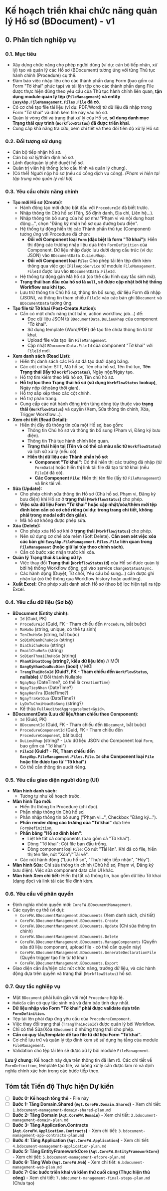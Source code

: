 # Kế hoạch triển khai chức năng quản lý Hồ sơ (BDocument) - v1

## 0. Phân tích nghiệp vụ

### 0.1. Mục tiêu
- Xây dựng chức năng cho phép người dùng (ví dụ: cán bộ tiếp nhận, xử lý) tạo và quản lý các Hồ sơ (BDocument) tương ứng với từng Thủ tục hành chính (Procedure) cụ thể.
- Đảm bảo việc nhập liệu cho các thành phần dạng Form (bao gồm cả Form "Tờ khai" phức tạp) và tải lên tệp cho các thành phần dạng File được thực hiện đúng theo yêu cầu của Thủ tục hành chính liên quan, **tận dụng module quản lý tệp (`FileManagement`) và entity `EasyAbp.FileManagement.Files.File` đã có**.
- Có cơ chế tạo file tài liệu (ví dụ: PDF/Word) từ dữ liệu đã nhập trong Form "Tờ khai" và đính kèm file này vào hồ sơ.
- Quản lý vòng đời và trạng thái xử lý của Hồ sơ, **sử dụng danh mục Trạng thái quy trình (`WorkflowStatus`) đã được triển khai**.
- Cung cấp khả năng tra cứu, xem chi tiết và theo dõi tiến độ xử lý Hồ sơ.

### 0.2. Đối tượng sử dụng
- Cán bộ tiếp nhận hồ sơ.
- Cán bộ xử lý/thẩm định hồ sơ.
- Lãnh đạo/quản lý phê duyệt hồ sơ.
- Quản trị viên hệ thống (cho cấu hình và quản lý chung).
- (Có thể) Người nộp hồ sơ (nếu có cổng dịch vụ công). *(Phạm vi hiện tại tập trung vào quản lý nội bộ)*

### 0.3. Yêu cầu chức năng chính
- **Tạo mới Hồ sơ (Create):**
    - Hành động tạo mới được bắt đầu với `ProcedureId` đã biết trước.
    - Nhập thông tin Chủ hồ sơ (Tên, Số định danh, Địa chỉ, Liên hệ...).
    - Nhập thông tin bổ sung của hồ sơ như "Phạm vi và nội dung hoạt động...", chọn "Đăng ký nhận hồ sơ qua đường bưu điện".
    - Hệ thống tự động hiển thị các Thành phần thủ tục (Component) tương ứng với Procedure đã chọn:
        - **Đối với Component loại `Form` (đặc biệt là form "Tờ khai"):** Hiển thị động các trường nhập liệu dựa trên `FormDefinition` của Component. Dữ liệu nhập được lưu dưới dạng cấu trúc (ví dụ: JSON) vào `BDocumentData.DuLieuNhap`.
        - **Đối với Component loại `File`:** Cho phép tải lên tệp đính kèm thông qua việc gọi `IFileAppService` từ module `FileManagement`. `FileId` được lưu vào `BDocumentData.FileId`.
    - Hệ thống tự động gán Mã hồ sơ (có thể cấu hình quy tắc sinh mã).
    - **Trạng thái ban đầu của hồ sơ là `null`, sẽ được cập nhật bởi hệ thống Workflow sau khi tạo.**
    - Lưu trữ thông tin Chủ hồ sơ, thông tin bổ sung, dữ liệu Form đã nhập (JSON), và thông tin tham chiếu `FileId` vào các bản ghi `BDocument` và `BDocumentData` tương ứng.
- **Tạo file từ Tờ khai (Post-Create Action):**
    - Cần có một chức năng (nút bấm, action workflow, job...) để:
        - Đọc dữ liệu JSON từ `BDocumentData.DuLieuNhap` của component "Tờ khai".
        - Sử dụng template (Word/PDF) để tạo file chứa thông tin từ tờ khai.
        - Upload file vừa tạo lên `FileManagement`.
        - Cập nhật `BDocumentData.FileId` của component "Tờ khai" với `FileId` mới.
- **Xem danh sách (Read List):**
    - Hiển thị danh sách các Hồ sơ đã tạo dưới dạng bảng.
    - Các cột cơ bản: STT, Mã hồ sơ, Tên chủ hồ sơ, Tên thủ tục, **Tên Trạng thái (lấy từ `WorkflowStatus`)**, Ngày nộp/Ngày tạo.
    - Hỗ trợ tìm kiếm theo Mã hồ sơ, Tên chủ hồ sơ.
    - **Hỗ trợ lọc theo Trạng thái hồ sơ (sử dụng `WorkflowStatus` lookup)**, Ngày nộp (khoảng thời gian).
    - Hỗ trợ sắp xếp theo các cột chính.
    - Hỗ trợ phân trang.
    - Cung cấp các nút hành động trên từng dòng tùy thuộc vào **trạng thái (`WorkflowStatus`)** và quyền (Xem, Sửa thông tin chính, Xóa, Trigger Workflow...).
- **Xem chi tiết (Read Detail):**
    - Hiển thị đầy đủ thông tin của một Hồ sơ, bao gồm:
        - Thông tin Chủ hồ sơ và thông tin bổ sung (Phạm vi, Đăng ký bưu điện).
        - Thông tin Thủ tục hành chính liên quan.
        - **Trạng thái hiện tại (Tên và có thể cả màu sắc từ `WorkflowStatus`)** và lịch sử xử lý (nếu có).
        - **Hiển thị dữ liệu các Thành phần hồ sơ:**
            - **Component "Tờ khai":** Có thể hiển thị các trường đã nhập (từ `FormData`) hoặc hiển thị link tải file đã tạo từ tờ khai (nếu `FileId` đã có).
            - **Các Component `File`:** Hiển thị tên file (lấy từ `FileManagement`) và link tải về.
- **Sửa (Update):**
    - Cho phép chỉnh sửa thông tin Hồ sơ (Chủ hồ sơ, Phạm vi, Đăng ký bưu điện) khi Hồ sơ ở **trạng thái (`WorkflowStatus`)** cho phép.
    - **Việc sửa dữ liệu Form "Tờ khai" hoặc cập nhật/xóa/thêm mới tệp đính kèm cần có cơ chế riêng (ví dụ: trong trang chi tiết, không phải trong modal edit đơn giản).**
    - Mã hồ sơ không được phép sửa.
- **Xóa (Delete):**
    - Cho phép xóa Hồ sơ khi ở **trạng thái (`WorkflowStatus`)** cho phép.
    - Nên sử dụng cơ chế xóa mềm (Soft Delete). **Cần xem xét việc xóa các bản ghi `EasyAbp.FileManagement.Files.File` liên quan trong `FileManagement` (hoặc giữ lại tùy theo chính sách).**
    - Cần có bước xác nhận trước khi xóa.
- **Quản lý Trạng thái & Luồng xử lý:**
    - Việc thay đổi **Trạng thái (`WorkflowStatusId`)** của Hồ sơ được quản lý bởi hệ thống Workflow động, gọi vào service `ChangeStatusAsync`.
    - Các hành động (Duyệt, Từ chối, Yêu cầu bổ sung...) cần được ghi nhận lại (có thể thông qua Workflow history hoặc auditing).
- **Xuất Excel:** Cho phép xuất danh sách Hồ sơ (theo bộ lọc hiện tại) ra tệp Excel.

### 0.4. Yêu cầu dữ liệu (Sơ bộ)
- **BDocument (Entity chính):**
    - `Id` (Guid, PK)
    - `ProcedureId` (Guid, FK - Tham chiếu đến `Procedure`, bắt buộc)
    - `MaHoSo` (string, unique, có thể tự sinh)
    - `TenChuHoSo` (string, bắt buộc)
    - `SoDinhDanhChuHoSo` (string)
    - `DiaChiChuHoSo` (string)
    - `EmailChuHoSo` (string)
    - `SoDienThoaiChuHoSo` (string)
    - **`PhamViHoatDong` (string?, kiểu dữ liệu lớn)** // MỚI
    - **`DangKyNhanQuaBuuDien` (bool)** // MỚI
    - **`TrangThaiHoSoId` (Guid?, FK - Tham chiếu đến `WorkflowStatus`, nullable)** // Đổi thành Nullable
    - `NgayNop` (DateTime?, có thể là `CreationTime`)
    - `NgayTiepNhan` (DateTime?)
    - `NgayHenTra` (DateTime?)
    - `NgayTraKetQua` (DateTime?)
    - `LyDoTuChoiHoacBoSung` (string?)
    - Kế thừa `FullAuditedAggregateRoot<Guid>`.
- **BDocumentData (Lưu dữ liệu/tham chiếu theo Component):**
    - `Id` (Guid, PK)
    - `BDocumentId` (Guid, FK - Tham chiếu đến `BDocument`, bắt buộc)
    - `ProcedureComponentId` (Guid, FK - Tham chiếu đến `ProcedureComponent`, bắt buộc)
    - `DuLieuNhap` (string? - Lưu dữ liệu JSON cho Component loại `Form`, bao gồm cả "Tờ khai")
    - **`FileId` (Guid? - FK, Tham chiếu đến `EasyAbp.FileManagement.Files.File.Id` cho Component loại `File` hoặc file được tạo từ "Tờ khai")**
    - Có thể cần thông tin audit riêng.

### 0.5. Yêu cầu giao diện người dùng (UI)
- **Màn hình danh sách:**
    - Tương tự như kế hoạch trước.
- **Màn hình Tạo mới:**
    - Hiển thị thông tin Procedure (chỉ đọc).
    - Phần nhập thông tin Chủ hồ sơ.
    - Phần nhập thông tin bổ sung ("Phạm vi...", Checkbox "Đăng ký...").
    - **Phần render động các trường của "Tờ khai"** dựa trên `FormDefinition`.
    - **Phần bảng "Hồ sơ đính kèm":**
        - Liệt kê tất cả components (bao gồm cả "Tờ khai").
        - Dòng "Tờ khai": Cột file ban đầu trống.
        - Dòng component loại `File`: Có nút "Tải lên". Khi đã có file, hiển thị tên file, nút "Xóa"/"Tải về".
    - Các nút hành động ("Lưu hồ sơ", "Thực hiện tiếp nhận", "Hủy").
- **Màn hình Sửa:** Chỉ sửa thông tin chính (Chủ hồ sơ, Phạm vi, Đăng ký bưu điện). Việc sửa component data cần UI khác.
- **Màn hình Xem chi tiết:** Hiển thị tất cả thông tin, bao gồm dữ liệu Tờ khai (dạng đọc) và link tải các file đính kèm.

### 0.6. Yêu cầu về phân quyền
- Định nghĩa nhóm quyền mới: `CoreFW.BDocumentManagement`.
- Các quyền cụ thể (ví dụ):
    - `CoreFW.BDocumentManagement.BDocuments` (Xem danh sách, chi tiết)
    - `CoreFW.BDocumentManagement.BDocuments.Create`
    - `CoreFW.BDocumentManagement.BDocuments.Update` (Chỉ sửa thông tin chính)
    - `CoreFW.BDocumentManagement.BDocuments.Delete`
    - `CoreFW.BDocumentManagement.BDocuments.ManageComponents` (Quyền sửa dữ liệu component, upload file - có thể cần quyền này)
    - `CoreFW.BDocumentManagement.BDocuments.GenerateDeclarationFile` (Quyền trigger tạo file từ tờ khai)
    - `CoreFW.BDocumentManagement.BDocuments.Export`
- Giao diện cần ẩn/hiện các nút chức năng, trường dữ liệu, và các hành động dựa trên quyền và trạng thái (`WorkflowStatus`) hồ sơ.

### 0.7. Quy tắc nghiệp vụ
- Một `BDocument` phải luôn gắn với một `Procedure` hợp lệ.
- `MaHoSo` cần có quy tắc sinh mã và đảm bảo tính duy nhất.
- **Dữ liệu nhập vào Form "Tờ khai" phải được validate dựa trên `FormDefinition`.**
- Tệp tải lên phải đáp ứng yêu cầu của `ProcedureComponent`.
- Việc thay đổi trạng thái (`TrangThaiHoSoId`) được quản lý bởi Workflow.
- Chỉ có thể Sửa/Xóa `BDocument` ở những trạng thái cho phép.
- **Cần có quy tắc/template để tạo file từ dữ liệu Form "Tờ khai".**
- Cơ chế lưu trữ và quản lý tệp đính kèm sẽ sử dụng hạ tầng của module `FileManagement`.
- Validation cho tệp tải lên sẽ được xử lý bởi module `FileManagement`.

**Lưu ý chung:** Kế hoạch này dựa trên thông tin đã làm rõ. Các chi tiết về `FormDefinition`, template tạo file, và luồng xử lý cần được làm rõ và định nghĩa chính xác hơn trong các bước tiếp theo.

## Tóm tắt Tiến độ Thực hiện Dự kiến

- [ ] **Bước 0: Kế hoạch tổng thể** - File này
- [ ] **Bước 1: Tầng Domain.Shared (`Aqt.CoreFW.Domain.Shared`)** - Xem chi tiết: `1.bdocument-management-domain-shared-plan.md`
- [ ] **Bước 2: Tầng Domain (`Aqt.CoreFW.Domain`)** - Xem chi tiết: `2.bdocument-management-domain-plan.md`
- [ ] **Bước 3: Tầng Application.Contracts (`Aqt.CoreFW.Application.Contracts`)** - Xem chi tiết: `3.bdocument-management-app-contracts-plan.md`
- [ ] **Bước 4: Tầng Application (`Aqt.CoreFW.Application`)** - Xem chi tiết: `4.bdocument-management-application-plan.md`
- [ ] **Bước 5: Tầng EntityFrameworkCore (`Aqt.CoreFW.EntityFrameworkCore`)** - Xem chi tiết: `5.bdocument-management-efcore-plan.md`
- [ ] **Bước 6: Tầng Web (`Aqt.CoreFW.Web`)** - Xem chi tiết: `6.bdocument-management-web-plan.md`
- [ ] **Bước 7: Các bước triển khai và kiểm thử cuối cùng (Thực hiện thủ công)** - Xem chi tiết: `7.bdocument-management-final-steps-plan.md` (Chưa tạo)
